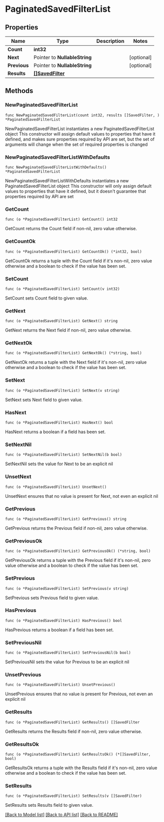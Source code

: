 # PaginatedSavedFilterList

## Properties

Name | Type | Description | Notes
------------ | ------------- | ------------- | -------------
**Count** | **int32** |  | 
**Next** | Pointer to **NullableString** |  | [optional] 
**Previous** | Pointer to **NullableString** |  | [optional] 
**Results** | [**[]SavedFilter**](SavedFilter.md) |  | 

## Methods

### NewPaginatedSavedFilterList

`func NewPaginatedSavedFilterList(count int32, results []SavedFilter, ) *PaginatedSavedFilterList`

NewPaginatedSavedFilterList instantiates a new PaginatedSavedFilterList object
This constructor will assign default values to properties that have it defined,
and makes sure properties required by API are set, but the set of arguments
will change when the set of required properties is changed

### NewPaginatedSavedFilterListWithDefaults

`func NewPaginatedSavedFilterListWithDefaults() *PaginatedSavedFilterList`

NewPaginatedSavedFilterListWithDefaults instantiates a new PaginatedSavedFilterList object
This constructor will only assign default values to properties that have it defined,
but it doesn't guarantee that properties required by API are set

### GetCount

`func (o *PaginatedSavedFilterList) GetCount() int32`

GetCount returns the Count field if non-nil, zero value otherwise.

### GetCountOk

`func (o *PaginatedSavedFilterList) GetCountOk() (*int32, bool)`

GetCountOk returns a tuple with the Count field if it's non-nil, zero value otherwise
and a boolean to check if the value has been set.

### SetCount

`func (o *PaginatedSavedFilterList) SetCount(v int32)`

SetCount sets Count field to given value.


### GetNext

`func (o *PaginatedSavedFilterList) GetNext() string`

GetNext returns the Next field if non-nil, zero value otherwise.

### GetNextOk

`func (o *PaginatedSavedFilterList) GetNextOk() (*string, bool)`

GetNextOk returns a tuple with the Next field if it's non-nil, zero value otherwise
and a boolean to check if the value has been set.

### SetNext

`func (o *PaginatedSavedFilterList) SetNext(v string)`

SetNext sets Next field to given value.

### HasNext

`func (o *PaginatedSavedFilterList) HasNext() bool`

HasNext returns a boolean if a field has been set.

### SetNextNil

`func (o *PaginatedSavedFilterList) SetNextNil(b bool)`

 SetNextNil sets the value for Next to be an explicit nil

### UnsetNext
`func (o *PaginatedSavedFilterList) UnsetNext()`

UnsetNext ensures that no value is present for Next, not even an explicit nil
### GetPrevious

`func (o *PaginatedSavedFilterList) GetPrevious() string`

GetPrevious returns the Previous field if non-nil, zero value otherwise.

### GetPreviousOk

`func (o *PaginatedSavedFilterList) GetPreviousOk() (*string, bool)`

GetPreviousOk returns a tuple with the Previous field if it's non-nil, zero value otherwise
and a boolean to check if the value has been set.

### SetPrevious

`func (o *PaginatedSavedFilterList) SetPrevious(v string)`

SetPrevious sets Previous field to given value.

### HasPrevious

`func (o *PaginatedSavedFilterList) HasPrevious() bool`

HasPrevious returns a boolean if a field has been set.

### SetPreviousNil

`func (o *PaginatedSavedFilterList) SetPreviousNil(b bool)`

 SetPreviousNil sets the value for Previous to be an explicit nil

### UnsetPrevious
`func (o *PaginatedSavedFilterList) UnsetPrevious()`

UnsetPrevious ensures that no value is present for Previous, not even an explicit nil
### GetResults

`func (o *PaginatedSavedFilterList) GetResults() []SavedFilter`

GetResults returns the Results field if non-nil, zero value otherwise.

### GetResultsOk

`func (o *PaginatedSavedFilterList) GetResultsOk() (*[]SavedFilter, bool)`

GetResultsOk returns a tuple with the Results field if it's non-nil, zero value otherwise
and a boolean to check if the value has been set.

### SetResults

`func (o *PaginatedSavedFilterList) SetResults(v []SavedFilter)`

SetResults sets Results field to given value.



[[Back to Model list]](../README.md#documentation-for-models) [[Back to API list]](../README.md#documentation-for-api-endpoints) [[Back to README]](../README.md)


